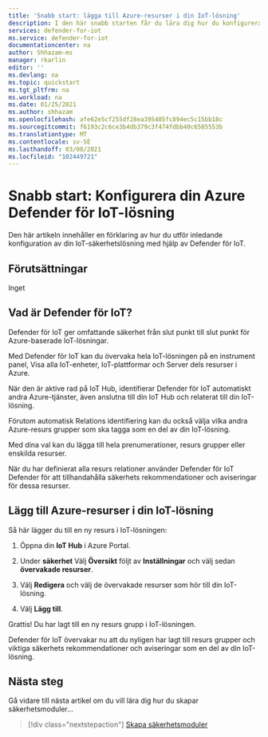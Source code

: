 ```yaml
---
title: 'Snabb start: lägga till Azure-resurser i din IoT-lösning'
description: I den här snabb starten får du lära dig hur du konfigurerar din IoT-lösning från slut punkt till slut punkt med hjälp av Azure Defender för IoT.
services: defender-for-iot
ms.service: defender-for-iot
documentationcenter: na
author: Shhazam-ms
manager: rkarlin
editor: ''
ms.devlang: na
ms.topic: quickstart
ms.tgt_pltfrm: na
ms.workload: na
ms.date: 01/25/2021
ms.author: shhazam
ms.openlocfilehash: afe62e5cf255df28ea395405fc894ec5c15bb18c
ms.sourcegitcommit: f6193c2c6ce3b4db379c3f474fdbb40c6585553b
ms.translationtype: MT
ms.contentlocale: sv-SE
ms.lasthandoff: 03/08/2021
ms.locfileid: "102449721"
---
```

# <a name="quickstart-configure-your-azure-defender-for-iot-solution"></a>Snabb start: Konfigurera din Azure Defender för IoT-lösning

Den här artikeln innehåller en förklaring av hur du utför inledande konfiguration av din IoT-säkerhetslösning med hjälp av Defender för IoT.

## <a name="prerequisites"></a>Förutsättningar

Inget

## <a name="what-is-defender-for-iot"></a>Vad är Defender för IoT?

Defender för IoT ger omfattande säkerhet från slut punkt till slut punkt för Azure-baserade IoT-lösningar.

Med Defender för IoT kan du övervaka hela IoT-lösningen på en instrument panel, Visa alla IoT-enheter, IoT-plattformar och Server dels resurser i Azure.

När den är aktive rad på IoT Hub, identifierar Defender för IoT automatiskt andra Azure-tjänster, även anslutna till din IoT Hub och relaterat till din IoT-lösning.

Förutom automatisk Relations identifiering kan du också välja vilka andra Azure-resurs grupper som ska tagga som en del av din IoT-lösning.

Med dina val kan du lägga till hela prenumerationer, resurs grupper eller enskilda resurser.

När du har definierat alla resurs relationer använder Defender för IoT Defender för att tillhandahålla säkerhets rekommendationer och aviseringar för dessa resurser.

## <a name="add-azure-resources-to-your-iot-solution"></a>Lägg till Azure-resurser i din IoT-lösning

Så här lägger du till en ny resurs i IoT-lösningen:

1. Öppna din **IoT Hub** i Azure Portal.

1. Under **säkerhet** Välj **Översikt** följt av **Inställningar** och välj sedan **övervakade resurser**.

1. Välj **Redigera** och välj de övervakade resurser som hör till din IoT-lösning.

1. Välj **Lägg till**.

Grattis! Du har lagt till en ny resurs grupp i IoT-lösningen.

Defender för IoT övervakar nu att du nyligen har lagt till resurs grupper och viktiga säkerhets rekommendationer och aviseringar som en del av din IoT-lösning.

## <a name="next-steps"></a>Nästa steg

Gå vidare till nästa artikel om du vill lära dig hur du skapar säkerhetsmoduler...

> [!div class="nextstepaction"]
> [Skapa säkerhetsmoduler](quickstart-create-security-twin.md)
